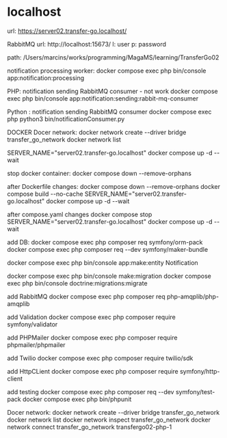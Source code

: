 # localhost

url: 
https://server02.transfer-go.localhost/

RabbitMQ url:
http://localhost:15673/
l: user
p: password

path: 
/Users/marcins/works/programming/MagaMS/learning/TransferGo02

notification processing worker:
docker compose exec php bin/console app:notification:processing

PHP: notification sending RabbitMQ consumer - not work
docker compose exec php bin/console app:notification:sending:rabbit-mq-consumer

Python : notification sending RabbitMQ consumer
docker compose exec php python3 bin/notificationConsumer.py


DOCKER
Docer network:
docker network create --driver bridge transfer_go_network
docker network list

SERVER_NAME="server02.transfer-go.localhost" docker compose up -d --wait

stop docker container:
docker compose down --remove-orphans

after Dockerfile changes:
docker compose down --remove-orphans
docker compose build --no-cache
SERVER_NAME="server02.transfer-go.localhost" docker compose up -d --wait

after compose.yaml changes
docker compose stop
SERVER_NAME="server02.transfer-go.localhost" docker compose up -d --wait

add DB:
docker compose exec php composer req symfony/orm-pack
docker compose exec php composer req --dev symfony/maker-bundle

docker compose exec php bin/console app:make:entity Notification

docker compose exec php bin/console make:migration
docker compose exec php bin/console doctrine:migrations:migrate

add RabbitMQ
docker compose exec php composer req php-amqplib/php-amqplib

add Validation
docker compose exec php composer require symfony/validator

add PHPMailer
docker compose exec php composer require phpmailer/phpmailer

add Twilio
docker compose exec php composer require twilio/sdk

add HttpCLient
docker compose exec php composer require symfony/http-client

add testing
docker compose exec php composer req --dev symfony/test-pack
docker compose exec php bin/phpunit

Docer network:
docker network create --driver bridge transfer_go_network
docker network list
docker network inspect transfer_go_network
docker network connect transfer_go_network transfergo02-php-1

